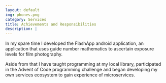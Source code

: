 ```yaml
---
layout: default
img: phones.png
category: Services
title: Achievements and Responsibilities
description: |
---
```

In my spare time I developed the FlashApp android application, an application
that uses guide number mathematics to ascertain exposure levels for film photography.

Aside from that I have taught programming at my local library, participated
in the Advent of Code programming challenge and began developing my own services ecosystem to
gain experience of microservices.
